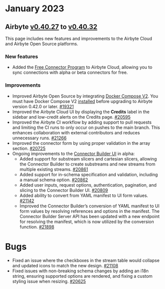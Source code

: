 # January 2023

## Airbyte [v0.40.27](https://github.com/airbytehq/airbyte/releases/tag/v0.40.27) to [v0.40.32](https://github.com/airbytehq/airbyte/releases/tag/v0.40.32)

This page includes new features and improvements to the Airbyte Cloud and Airbyte Open Source platforms.

### New features

- Added the [Free Connector Program](https://docs.airbyte.com/cloud/managing-airbyte-cloud/manage-credits#enroll-in-the-free-connector-program) to Airbyte Cloud, allowing you to sync connections with alpha or beta connectors for free.

### Improvements

- Improved Airbyte Open Source by integrating [Docker Compose V2](https://docs.docker.com/compose/compose-v2/). You must have Docker Compose V2 [installed](https://docs.docker.com/compose/install/) before upgrading to Airbyte version 0.42.0 or later. [#19321](https://github.com/airbytehq/airbyte/pull/19321)
- Improved the Airbyte Cloud UI by displaying the **Credits** label in the sidebar and low-credit alerts on the Credits page. [#20595](https://github.com/airbytehq/airbyte/pull/20595)
- Improved the Airbyte CI workflow by adding support to pull requests and limiting the CI runs to only occur on pushes to the main branch. This enhances collaboration with external contributors and reduces unnecessary runs. [#21266](https://github.com/airbytehq/airbyte/pull/21266)
- Improved the connector form by using proper validation in the array section. [#20725](https://github.com/airbytehq/airbyte/pull/20725)
- Ongoing improvements to the [Connector Builder UI](https://docs.airbyte.com/connector-development/config-based/connector-builder-ui/?_ga=2.261393869.1948366377.1675105348-1616004530.1663010260) in alpha:
  - Added support for substream slicers and cartesian slicers, allowing the Connector Builder to create substreams and new streams from multiple existing streams. [#20861](https://github.com/airbytehq/airbyte/pull/20861)
  - Added support for in-schema specification and validation, including a manual schema option. [#20862](https://github.com/airbytehq/airbyte/pull/20862)
  - Added user inputs, request options, authentication, pagination, and slicing to the Connector Builder UI. [#20809](https://github.com/airbytehq/airbyte/pull/20809)
  - Added ability to convert from YAML manifest to UI form values. [#21142](https://github.com/airbytehq/airbyte/pull/21142)
  - Improved the Connector Builder’s conversion of YAML manifest to UI form values by resolving references and options in the manifest. The Connector Builder Server API has been updated with a new endpoint for resolving the manifest, which is now utilized by the conversion function. [#21898](https://github.com/airbytehq/airbyte/pull/21898)

# Bugs

- Fixed an issue where the checkboxes in the stream table would collapse and updated icons to match the new design. [#21108](https://github.com/airbytehq/airbyte/pull/21108)
- Fixed issues with non-breaking schema changes by adding an i18n string, ensuring supported options are rendered, and fixing a custom styling issue when resizing. [#20625](https://github.com/airbytehq/airbyte/pull/20625)
